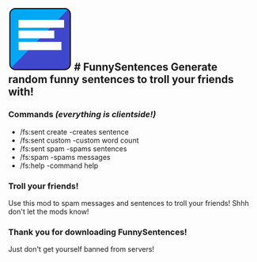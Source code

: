 ![ICON](/src/main/resources/assets/FunnySentences/icon.png) # FunnySentences
Generate random funny sentences to troll your friends with!
--------------------------------------------------------

### Commands *(everything is clientside!)*
- /fs:sent create -creates sentence
- /fs:sent custom -custom word count
- /fs:sent spam   -spams sentences
- /fs:spam        -spams messages
- /fs:help        -command help

### Troll your friends!
Use this mod to spam messages and sentences to troll your friends!
Shhh don't let the mods know!

### Thank you for downloading FunnySentences!
Just don't get yourself banned from servers!
